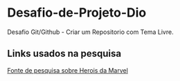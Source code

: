 # Desafio-de-Projeto-Dio
Desafio Git/Github - Criar um Repositorio com Tema Livre.

## Links usados na pesquisa 
[Fonte de pesquisa sobre  Herois da Marvel](https://www.fandom.com/explore-pt-br?uselang=pt-br)

